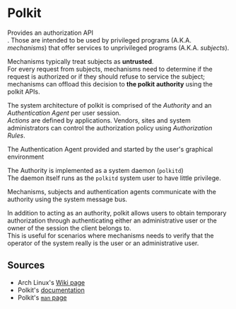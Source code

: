 # Polkit

Provides an authorization API<br/>.
Those are intended to be used by privileged programs (A.K.A. _mechanisms_) that offer services to unprivileged programs
(A.K.A. _subjects_).

Mechanisms typically treat subjects as **untrusted**.<br/>
For every request from subjects, mechanisms need to determine if the request is authorized or if they should refuse
to service the subject; mechanisms can offload this decision to **the polkit authority** using the polkit APIs.

The system architecture of polkit is comprised of the _Authority_ and an _Authentication Agent_ per user session.<br/>
_Actions_ are defined by applications. Vendors, sites and system administrators can control the authorization policy
using _Authorization Rules_.

The Authentication Agent provided and started by the user's graphical environment

The Authority is implemented as a system daemon (`polkitd`)<br/>
The daemon itself runs as the `polkitd` system user to have little privilege.

Mechanisms, subjects and authentication agents communicate with the authority using the system message bus.

In addition to acting as an authority, polkit allows users to obtain temporary authorization through authenticating
either an administrative user or the owner of the session the client belongs to.<br/>
This is useful for scenarios where mechanisms needs to verify that the operator of the system really is the user or an
administrative user.

## Sources

- Arch Linux's [Wiki page][arch wiki page]
- Polkit's [documentation]
- Polkit's [`man` page][man page]

<!--
  Reference
  ═╬═Time══
  -->

<!-- Upstream -->
[documentation]: https://www.freedesktop.org/software/polkit/docs/latest/
[man page]: https://www.freedesktop.org/software/polkit/docs/latest/polkit.8.html

<!-- Others -->
[arch wiki page]: https://wiki.archlinux.org/index.php/Polkit
